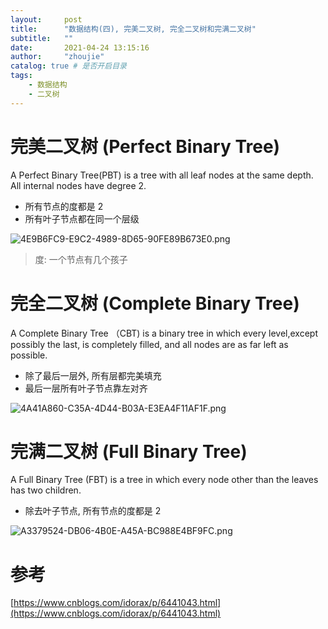 ```yaml
---
layout:     post
title:      "数据结构(四), 完美二叉树, 完全二叉树和完满二叉树"
subtitle:   ""
date:       2021-04-24 13:15:16
author:     "zhoujie"
catalog: true # 是否开启目录
tags:
    - 数据结构
    - 二叉树
---
```



# 完美二叉树 (Perfect Binary Tree)

A Perfect Binary Tree(PBT) is a tree with all leaf nodes at the same depth. All internal nodes have degree 2.

* 所有节点的度都是 2
* 所有叶子节点都在同一个层级

![4E9B6FC9-E9C2-4989-8D65-90FE89B673E0.png](https://p6-juejin.byteimg.com/tos-cn-i-k3u1fbpfcp/fe0160078b4244b3be88325e74ecfd88~tplv-k3u1fbpfcp-watermark.image)

> 度: 一个节点有几个孩子

# 完全二叉树 (Complete Binary Tree)

A Complete Binary Tree （CBT) is a binary tree in which every level,except possibly the last, is completely filled, and all nodes are as far left as possible.

* 除了最后一层外, 所有层都完美填充
* 最后一层所有叶子节点靠左对齐

![4A41A860-C35A-4D44-B03A-E3EA4F11AF1F.png](https://p6-juejin.byteimg.com/tos-cn-i-k3u1fbpfcp/b6c8806a5faf4df49cd177b29e05ca60~tplv-k3u1fbpfcp-watermark.image)

# 完满二叉树 (Full Binary Tree)

A Full Binary Tree (FBT) is a tree in which every node other than the leaves has two children.

* 除去叶子节点, 所有节点的度都是 2

![A3379524-DB06-4B0E-A45A-BC988E4BF9FC.png](https://p9-juejin.byteimg.com/tos-cn-i-k3u1fbpfcp/ce154151eb8b40da9704f5a0db98b0c2~tplv-k3u1fbpfcp-watermark.image)

# 参考

[https://www.cnblogs.com/idorax/p/6441043.html](https://www.cnblogs.com/idorax/p/6441043.html)